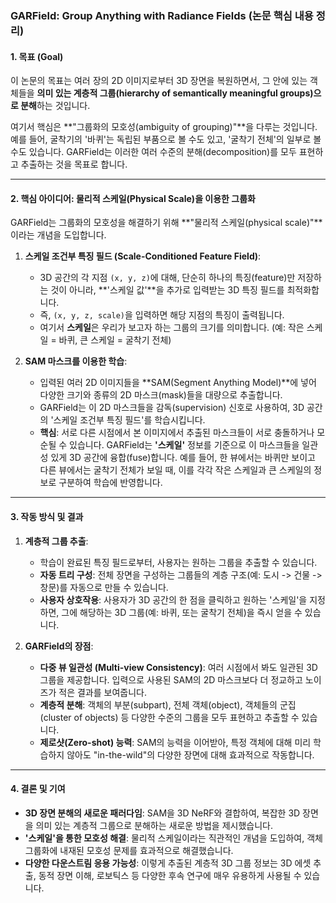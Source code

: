 ### GARField: Group Anything with Radiance Fields (논문 핵심 내용 정리)

#### **1. 목표 (Goal)**

이 논문의 목표는 여러 장의 2D 이미지로부터 3D 장면을 복원하면서, 그 안에 있는 객체들을 **의미 있는 계층적 그룹(hierarchy of semantically meaningful groups)으로 분해**하는 것입니다.

여기서 핵심은 **"그룹화의 모호성(ambiguity of grouping)"**을 다루는 것입니다. 예를 들어, 굴착기의 '바퀴'는 독립된 부품으로 볼 수도 있고, '굴착기 전체'의 일부로 볼 수도 있습니다. GARField는 이러한 여러 수준의 분해(decomposition)를 모두 표현하고 추출하는 것을 목표로 합니다.

---

#### **2. 핵심 아이디어: 물리적 스케일(Physical Scale)을 이용한 그룹화**

GARField는 그룹화의 모호성을 해결하기 위해 **"물리적 스케일(physical scale)"**이라는 개념을 도입합니다.

1.  **스케일 조건부 특징 필드 (Scale-Conditioned Feature Field)**:
    *   3D 공간의 각 지점 `(x, y, z)`에 대해, 단순히 하나의 특징(feature)만 저장하는 것이 아니라, **'스케일 값'**을 추가로 입력받는 3D 특징 필드를 최적화합니다.
    *   즉, `(x, y, z, scale)`을 입력하면 해당 지점의 특징이 출력됩니다.
    *   여기서 **스케일**은 우리가 보고자 하는 그룹의 크기를 의미합니다. (예: 작은 스케일 = 바퀴, 큰 스케일 = 굴착기 전체)

2.  **SAM 마스크를 이용한 학습**:
    *   입력된 여러 2D 이미지들을 **SAM(Segment Anything Model)**에 넣어 다양한 크기와 종류의 2D 마스크(mask)들을 대량으로 추출합니다.
    *   GARField는 이 2D 마스크들을 감독(supervision) 신호로 사용하여, 3D 공간의 '스케일 조건부 특징 필드'를 학습시킵니다.
    *   **핵심**: 서로 다른 시점에서 본 이미지에서 추출된 마스크들이 서로 충돌하거나 모순될 수 있습니다. GARField는 **'스케일'** 정보를 기준으로 이 마스크들을 일관성 있게 3D 공간에 융합(fuse)합니다. 예를 들어, 한 뷰에서는 바퀴만 보이고 다른 뷰에서는 굴착기 전체가 보일 때, 이를 각각 작은 스케일과 큰 스케일의 정보로 구분하여 학습에 반영합니다.

---

#### **3. 작동 방식 및 결과**

1.  **계층적 그룹 추출**:
    *   학습이 완료된 특징 필드로부터, 사용자는 원하는 그룹을 추출할 수 있습니다.
    *   **자동 트리 구성**: 전체 장면을 구성하는 그룹들의 계층 구조(예: 도시 -> 건물 -> 창문)를 자동으로 만들 수 있습니다.
    *   **사용자 상호작용**: 사용자가 3D 공간의 한 점을 클릭하고 원하는 '스케일'을 지정하면, 그에 해당하는 3D 그룹(예: 바퀴, 또는 굴착기 전체)을 즉시 얻을 수 있습니다.

2.  **GARField의 장점**:
    *   **다중 뷰 일관성 (Multi-view Consistency)**: 여러 시점에서 봐도 일관된 3D 그룹을 제공합니다. 입력으로 사용된 SAM의 2D 마스크보다 더 정교하고 노이즈가 적은 결과를 보여줍니다.
    *   **계층적 분해**: 객체의 부분(subpart), 전체 객체(object), 객체들의 군집(cluster of objects) 등 다양한 수준의 그룹을 모두 표현하고 추출할 수 있습니다.
    *   **제로샷(Zero-shot) 능력**: SAM의 능력을 이어받아, 특정 객체에 대해 미리 학습하지 않아도 "in-the-wild"의 다양한 장면에 대해 효과적으로 작동합니다.

---

#### **4. 결론 및 기여**

*   **3D 장면 분해의 새로운 패러다임**: SAM을 3D NeRF와 결합하여, 복잡한 3D 장면을 의미 있는 계층적 그룹으로 분해하는 새로운 방법을 제시했습니다.
*   **'스케일'을 통한 모호성 해결**: 물리적 스케일이라는 직관적인 개념을 도입하여, 객체 그룹화에 내재된 모호성 문제를 효과적으로 해결했습니다.
*   **다양한 다운스트림 응용 가능성**: 이렇게 추출된 계층적 3D 그룹 정보는 3D 에셋 추출, 동적 장면 이해, 로보틱스 등 다양한 후속 연구에 매우 유용하게 사용될 수 있습니다.